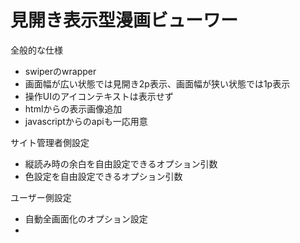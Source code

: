 見開き表示型漫画ビューワー
=======================

全般的な仕様
* swiperのwrapper
* 画面幅が広い状態では見開き2p表示、画面幅が狭い状態では1p表示
* 操作UIのアイコンテキストは表示せず
* htmlからの表示画像追加
* javascriptからのapiも一応用意

サイト管理者側設定
* 縦読み時の余白を自由設定できるオプション引数
* 色設定を自由設定できるオプション引数

ユーザー側設定
* 自動全画面化のオプション設定
* 
